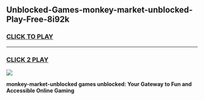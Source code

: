 
## Unblocked-Games-monkey-market-unblocked-Play-Free-8i92k
<h3>
<a href="https://premium76.site?title=monkey-market-unblocked&ref=23A">CLICK TO PLAY</a></h3>
<hr>

<h3>
<a href="https://premium76.site?title=monkey-market-unblocked&ref=23A">CLICK 2 PLAY</a>
  
</h3>

<a href="https://premium76.site?title=monkey-market-unblocked&ref=23A"><img src="https://clearcache.store/games.png"></a>


**monkey-market-unblocked games unblocked: Your Gateway to Fun and Accessible Online Gaming**
